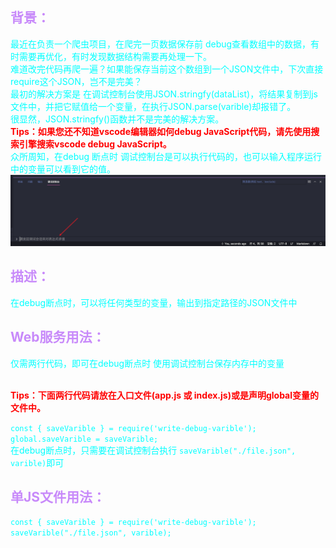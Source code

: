 ## <font color=#c88afa>背景：</font><br />
<font color=#00ffff>最近在负责一个爬虫项目，在爬完一页数据保存前 debug查看数组中的数据，有时需要再优化，有时发现数据结构需要再处理一下。<br />
难道改完代码再爬一遍？如果能保存当前这个数组到一个JSON文件中，下次直接require这个JSON，岂不是完美？
<br />
最初的解决方案是 在调试控制台使用JSON.stringfy(dataList)，将结果复制到js文件中，并把它赋值给一个变量，在执行JSON.parse(varible)却报错了。<br />
很显然，JSON.stringfy()函数并不是完美的解决方案。<br/>
**<font color=#FF0000>Tips：如果您还不知道vscode编辑器如何debug JavaScript代码，请先使用搜索引擎搜索vscode debug JavaScript。</font><br />**
众所周知，在debug 断点时 调试控制台是可以执行代码的，也可以输入程序运行中的变量可以看到它的值。<br /></font>
![Alt text](./debug_console.png "debug_console")

##  <font color=#c88afa>描述：</font><br />
<font color=#00ffff>在debug断点时，可以将任何类型的变量，输出到指定路径的JSON文件中</font><br />

##  <font color=#c88afa>Web服务用法：</font><br />
<font color=#00ffff>
仅需两行代码，即可在debug断点时 使用调试控制台保存内存中的变量<br /><br />

**<font color=#FF0000>Tips：下面两行代码请放在入口文件(app.js 或 index.js)或是声明global变量的文件中。</font>**<br />

``` const { saveVarible } = require('write-debug-varible'); ```<br />
``` global.saveVarible = saveVarible; ```<br />
在debug断点时，只需要在调试控制台执行 ``` saveVarible("./file.json", varible) ```即可

</font>

##  <font color=#c88afa>单JS文件用法：</font><br />
<font color=#00ffff>

``` const { saveVarible } = require('write-debug-varible'); ```<br />
``` saveVarible("./file.json", varible); ```
</font><br />


